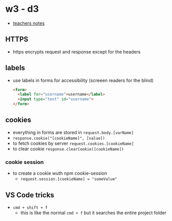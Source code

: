# w3 - d3
* [teachers notes](https://github.com/Eric-Lombardo/lhl-w3-express)

## HTTPS
* https encrypts request and response except for the headers

## labels
* use labels in forms for accessibility (screeen readers for the blind)
  ```html
  <form>
    <label for="username">username</label>
    <input type="text" id="username">
  </form>
  ```

## cookies
* everything in forms are stored in `request.body.[varName]`
* `response.cookie("[cookieName]", [value])`
* to fetch cookies by server `request.cookies.[cookieName]`
* to clear cookie `response.clearCookie([cookieName])`
### cookie session
* to create a cookie wuth npm cookie-session
  * `request.session.[cookieName] = "someValue"`

## VS Code tricks
* `cmd + shift + f`
  * this is like the normal `cmd + f` but it searches the entire project folder
